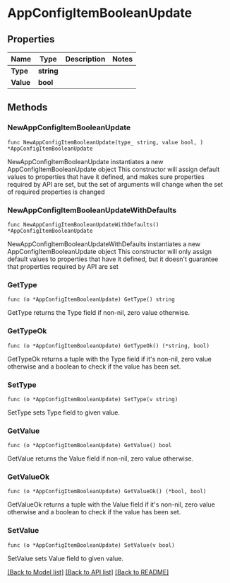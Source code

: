 # AppConfigItemBooleanUpdate

## Properties

Name | Type | Description | Notes
------------ | ------------- | ------------- | -------------
**Type** | **string** |  | 
**Value** | **bool** |  | 

## Methods

### NewAppConfigItemBooleanUpdate

`func NewAppConfigItemBooleanUpdate(type_ string, value bool, ) *AppConfigItemBooleanUpdate`

NewAppConfigItemBooleanUpdate instantiates a new AppConfigItemBooleanUpdate object
This constructor will assign default values to properties that have it defined,
and makes sure properties required by API are set, but the set of arguments
will change when the set of required properties is changed

### NewAppConfigItemBooleanUpdateWithDefaults

`func NewAppConfigItemBooleanUpdateWithDefaults() *AppConfigItemBooleanUpdate`

NewAppConfigItemBooleanUpdateWithDefaults instantiates a new AppConfigItemBooleanUpdate object
This constructor will only assign default values to properties that have it defined,
but it doesn't guarantee that properties required by API are set

### GetType

`func (o *AppConfigItemBooleanUpdate) GetType() string`

GetType returns the Type field if non-nil, zero value otherwise.

### GetTypeOk

`func (o *AppConfigItemBooleanUpdate) GetTypeOk() (*string, bool)`

GetTypeOk returns a tuple with the Type field if it's non-nil, zero value otherwise
and a boolean to check if the value has been set.

### SetType

`func (o *AppConfigItemBooleanUpdate) SetType(v string)`

SetType sets Type field to given value.


### GetValue

`func (o *AppConfigItemBooleanUpdate) GetValue() bool`

GetValue returns the Value field if non-nil, zero value otherwise.

### GetValueOk

`func (o *AppConfigItemBooleanUpdate) GetValueOk() (*bool, bool)`

GetValueOk returns a tuple with the Value field if it's non-nil, zero value otherwise
and a boolean to check if the value has been set.

### SetValue

`func (o *AppConfigItemBooleanUpdate) SetValue(v bool)`

SetValue sets Value field to given value.



[[Back to Model list]](../README.md#documentation-for-models) [[Back to API list]](../README.md#documentation-for-api-endpoints) [[Back to README]](../README.md)


